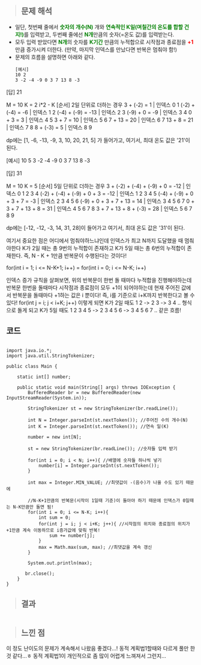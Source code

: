 <p><img alt="" src="https://velog.velcdn.com/images/gayeong39/post/19148971-8eb6-4a6d-b2e8-9b54a2977442/image.png" /></p>
<blockquote>
<h2 id="문제-해석">문제 해석</h2>
</blockquote>
<ul>
<li>일단, 첫번째 줄에서 <span style="color: green;"><strong>숫자의 개수(N)</strong> </span>개와 <span style="color: green;"><strong>연속적인 K일(며칠간의 온도를 합할 건지!)</strong></span>를 입력받고, 두번째 줄에선 <span style="color: green;"><strong>N개</strong></span>만큼의 숫자(=온도 값)를 입력받는다. </li>
<li>모두 입력 받았다면 <span style="color: green;"><strong>N개</strong></span>의 숫자를 <span style="color: green;"><strong>K기간</strong></span> 만큼의 누적합으로 시작점과 종료점을 <span style="color: red;"><strong>+1</strong></span>만큼 증가시켜 더한다. (만약, 마지막 인덱스를 만났다면 반복은 멈춰야 함!)</li>
<li>문제의 흐름을 설명하면 아래와 같다.<pre><code>[예시]
10 2
3 -2 -4 -9 0 3 7 13 8 -3
</code></pre></li>
</ul>
<p>[답]
21</p>
<p>M = 10 K = 2  i*2 - K
[순서] 2일 단위로 더하는 경우
  3  + (-2)  =   1  |  인덱스 0  1
(-2) + (-4)  =  -6  |  인덱스 1  2
(-4) + (-9)  = -13  |  인덱스 2  3
(-9) +   0   =  -9  |  인덱스 3  4
  0  +   3   =   3  |  인덱스 4  5
  3  +   7   =  10  |  인덱스 5  6
  7  +  13   =  20  |  인덱스 6  7
 13  +   8   =  21  |  인덱스 7  8
 8   + (-3)  =   5  |  인덱스 8  9</p>
<p> dp에는 [1, -6, -13, -9, 3, 10, 20, 21, 5] 가 들어가고,
 여기서, 최대 온도 값은 '21'이 된다.</p>
<p> [예시]
 10 5
 3 -2 -4 -9 0 3 7 13 8 -3</p>
<p> [답]
 31</p>
<p> M = 10 K = 5
 [순서] 5일 단위로 더하는 경우
   3 +  (-2) + (-4) + (-9) +   0  = -12  |  인덱스 0  1  2  3  4
 (-2) + (-4) + (-9) +   0  +   3  = -12  |  인덱스 1  2  3  4  5
 (-4) + (-9) +   0  +   3  +   7  =  -3  |  인덱스 2  3  4  5  6
 (-9) +   0  +   3  +   7  +  13  =  14  |  인덱스 3  4  5  6  7
   0  +   3  +   7  +  13  +   8  =  31  |  인덱스 4  5  6  7  8
   3  +   7  +  13  +   8  + (-3) =  28  |  인덱스 5  6  7  8  9</p>
<p> dp에는 [-12, -12, -3, 14, 31, 28]이 들어가고
 여기서, 최대 온도 값은 '31'이 된다.</p>
<p> 여기서 중요한 점은 어디에서 멈춰야하느냐인데 인덱스가 최고 N까지 도달했을 때 멈춰야한다
 K가 2일 때는 총 9번의 누적합이 존재하고
 K가 5일 때는 총 6번의 누적합이 존재한다.
 즉, N - K + 1만큼 반복문이 수행된다는 것이다!</p>
<p> for(int i = 1; i &lt;= N-K+1; i++) = for(int i = 0; i &lt;= N-K; i++)</p>
<p> 인덱스 증가 규칙을 살펴보면, 위의 반복문이 한번 돌 때마다 누적합을 진행해야하는데
 반복문 한번을 돌때마다 시작점과 종료점이 모두 +1이 되어야하는데 
 현재 주어진 값에서 반복문을 돌때마다 +1하는 값은 i 뿐이다!
 즉, i를 기준으로 i+K까지 반복한다고 볼 수 있다!
 for(int j = i; j &lt; i+K; j++)
 이렇게 되면 K가 2일 때도 1 2 -&gt; 2 3 -&gt; 3 4 .. 형식으로 돌게 되고
 K가 5일 때도 1 2 3 4 5 -&gt; 2 3 4 5 6 -&gt; 3 4 5 6 7 .. 같은 흐름!</p>

 
<h2 id="코드">코드</h2>

<pre><code class="language-java">
import java.io.*;
import java.util.StringTokenizer;

public class Main {

    static int[] number;

    public static void main(String[] args) throws IOException {
        BufferedReader br = new BufferedReader(new InputStreamReader(System.in));

        StringTokenizer st = new StringTokenizer(br.readLine());

        int N = Integer.parseInt(st.nextToken()); //주어진 수의 개수(N)
        int K = Integer.parseInt(st.nextToken()); //연속 일(K)

        number = new int[N];

        st = new StringTokenizer(br.readLine()); //숫자들 입력 받기

        for(int i = 0; i &lt; N; i++){ //배열에 숫자들 하나씩 넣기
            number[i] = Integer.parseInt(st.nextToken());
        }

        int max = Integer.MIN_VALUE; //최댓값이 -(음수)가 나올 수도 있기 때문에

        //N-K+1만큼의 반복문(시작이 1일때 기준)이 돌아야 하기 때문에 인덱스가 0일때는 N-K만큼만 돌면 됨!
        for(int i = 0; i &lt;= N-K; i++){
            int sum = 0;
            for(int j = i; j &lt; i+K; j++){ //시작점의 위치와 종료점의 위치가 +1만큼 계속 이동하므로 i증가값에 맞춰 반복!
                sum += number[j];
            }
            max = Math.max(sum, max); //최댓값을 계속 갱신
        }

        System.out.println(max);

       br.close();
    }
}</code></pre>

<blockquote>
<h2 id="결과">결과</h2>
</blockquote>
<p><img alt="" src="https://velog.velcdn.com/images/gayeong39/post/41a22198-65e1-4ada-8b9b-624f9140f1d1/image.png" /></p>
<blockquote>
<h2 id="느낀-점">느낀 점</h2>
</blockquote>
<p>이 정도 난이도의 문제가 계속해서 나왔음 좋겠다...! 동적 계획법1할때와 다르게 풀만 한 것 같다...ㅎ 동적 계획법1이 개인적으로 좀 많이 어렵게 느껴져서 그런지...</p>
